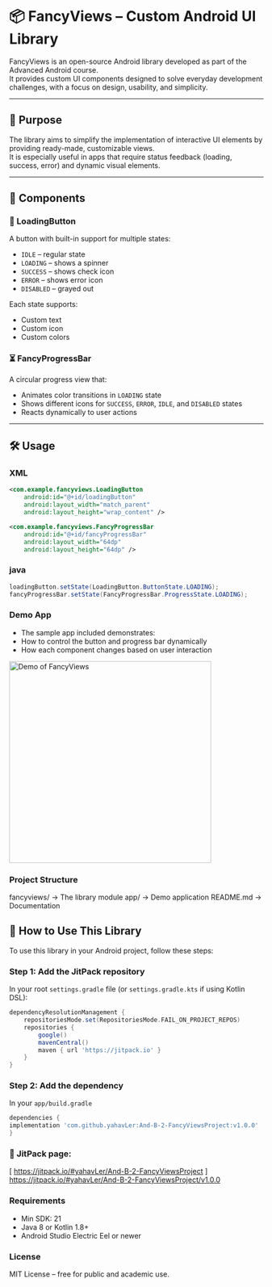 # 📦 FancyViews – Custom Android UI Library

FancyViews is an open-source Android library developed as part of the Advanced Android course.  
It provides custom UI components designed to solve everyday development challenges, with a focus on design, usability, and simplicity.

---

## 🎯 Purpose

The library aims to simplify the implementation of interactive UI elements by providing ready-made, customizable views.  
It is especially useful in apps that require status feedback (loading, success, error) and dynamic visual elements.

---

## 🔧 Components

### 🔘 LoadingButton

A button with built-in support for multiple states:
- `IDLE` – regular state
- `LOADING` – shows a spinner
- `SUCCESS` – shows check icon
- `ERROR` – shows error icon
- `DISABLED` – grayed out

Each state supports:
- Custom text
- Custom icon
- Custom colors

### ⏳ FancyProgressBar

A circular progress view that:
- Animates color transitions in `LOADING` state
- Shows different icons for `SUCCESS`, `ERROR`, `IDLE`, and `DISABLED` states
- Reacts dynamically to user actions

---

## 🛠 Usage

### XML

```xml
<com.example.fancyviews.LoadingButton
    android:id="@+id/loadingButton"
    android:layout_width="match_parent"
    android:layout_height="wrap_content" />

<com.example.fancyviews.FancyProgressBar
    android:id="@+id/fancyProgressBar"
    android:layout_width="64dp"
    android:layout_height="64dp" />
```
### java

```java
loadingButton.setState(LoadingButton.ButtonState.LOADING);
fancyProgressBar.setState(FancyProgressBar.ProgressState.LOADING);
```

### Demo App
- The sample app included demonstrates:
- How to control the button and progress bar dynamically
- How each component changes based on user interaction

<img src="demo.gif" width="400" alt="Demo of FancyViews" />


### Project Structure

fancyviews/         → The library module
app/                → Demo application
README.md           → Documentation

## 🧩 How to Use This Library

To use this library in your Android project, follow these steps:

### Step 1: Add the JitPack repository

In your root `settings.gradle` file (or `settings.gradle.kts` if using Kotlin DSL):

```groovy
dependencyResolutionManagement {
    repositoriesMode.set(RepositoriesMode.FAIL_ON_PROJECT_REPOS)
    repositories {
        google()
        mavenCentral()
        maven { url 'https://jitpack.io' }
    }
}
```
### Step 2: Add the dependency
In your `app/build.gradle`
```groovy
dependencies {
implementation 'com.github.yahavLer:And-B-2-FancyViewsProject:v1.0.0'
}
```

### 🔗 JitPack page:
[ https://jitpack.io/#yahavLer/And-B-2-FancyViewsProject ]
https://jitpack.io/#yahavLer/And-B-2-FancyViewsProject/v1.0.0

### Requirements
- Min SDK: 21
- Java 8 or Kotlin 1.8+
- Android Studio Electric Eel or newer

### License
MIT License – free for public and academic use.


